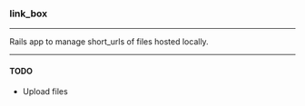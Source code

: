### link_box ###
----

Rails app to manage short_urls of files hosted locally.

----

#### TODO ####

* Upload files
